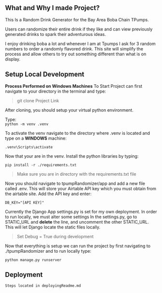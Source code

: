 ## What and Why I made Project?
This Is a Random Drink Generator for the Bay Area Boba Chain TPumps.

Users can randomize their entire drink if they like and can view previously generated drinks to spark their adventurous ideas.

I enjoy drinking boba a lot and whenever I am at Tpumps I ask for 3 random numbers to order a randomly flavored drink.
This site will simplify the process and allow others to try out something different than what is on display.

## Setup Local Development
**Process Performed on Windows Machines**
To Start Project can first navigate to your directory in the terminal and type:

> git clone Project Link

After cloning, you should setup your virtual python environment.

Type:  
```python -m venv .venv```

To activate the venv navigate to the directory where .venv is located and type on a **WINDOWS** machine:

```.venv\Scripts\activate```

Now that your are in the venv. Install the python libraries by typing:

```pip install -r ./requirements.txt```
> Make sure you are in directory with the requirements.txt file


Now you should navigate to tpumpRandomizer/app and add a new file called .env.
This will store your Airtable API key which you must obtain from the airtable site.
Add the API key and enter:

```DB_KEY="[API KEY]"```

Currently the Django App settings.py is set for my own deployment. In order to run locally, we must alter some settings
In the settings.py, go to STATIC_URL and **delete** the line, and uncomment the other STATIC_URL. This will let Django locate the static files locally.

> Set Debug = True during development


Now that everything is setup we can run the project by first navigating to ./tpumpRandomizer and to run locally type:

```python manage.py runserver```

## Deployment

    Steps located in deployingReadme.md
